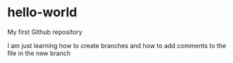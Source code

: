 # hello-world
My first Github repository

I am just learning how to create branches and how to add comments to the file in the new branch
